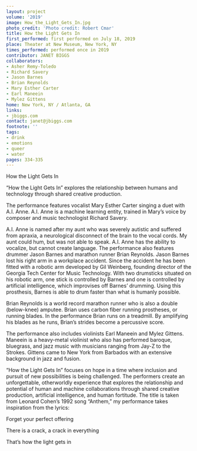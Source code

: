 ```yaml
---
layout: project
volume: '2019'
image: How_the_Light_Gets_In.jpg
photo_credit: 'Photo credit: Robert Cmar'
title: How the Light Gets In
first_performed: first performed on July 18, 2019
place: Theater at New Museum, New York, NY
times_performed: performed once in 2019
contributor: JANET BIGGS
collaborators:
- Asher Remy-Toledo
- Richard Savery
- Jason Barnes
- Brian Reynolds
- Mary Esther Carter
- Earl Maneein
- Mylez Gittens
home: New York, NY / Atlanta, GA
links:
- jbiggs.com
contact: janet@jbiggs.com
footnote: ''
tags:
- drink
- emotions
- queer
- water
pages: 334-335
---
```



How the Light Gets In

“How the Light Gets In” explores the relationship between humans and technology through shared creative production.

The performance features vocalist Mary Esther Carter singing a duet with A.I. Anne. A.I. Anne is a machine learning entity, trained in Mary’s voice by composer and music technologist Richard Savery.

A.I. Anne is named after my aunt who was severely autistic and suffered from apraxia, a neurological disconnect of the brain to the vocal cords. My aunt could hum, but was not able to speak. A.I. Anne has the ability to vocalize, but cannot create language. The performance also features drummer Jason Barnes and marathon runner Brian Reynolds. Jason Barnes lost his right arm in a workplace accident. Since the accident he has been fitted with a robotic arm developed by Gil Weinberg, founding director of the Georgia Tech Center for Music Technology. With two drumsticks situated on his robotic arm, one stick is controlled by Barnes and one is controlled by artificial intelligence, which improvises off Barnes’ drumming. Using this prosthesis, Barnes is able to drum faster than what is humanly possible.

Brian Reynolds is a world record marathon runner who is also a double (below-knee) amputee. Brian uses carbon fiber running prostheses, or running blades. In the performance Brian runs on a treadmill. By amplifying his blades as he runs, Brian’s strides become a percussive score.

The performance also includes violinists Earl Maneein and Mylez Gittens. Maneein is a heavy-metal violinist who also has performed baroque, bluegrass, and jazz music with musicians ranging from Jay-Z to the Strokes. Gittens came to New York from Barbados with an extensive background in jazz and fusion.

“How the Light Gets In” focuses on hope in a time where inclusion and pursuit of new possibilities is being challenged. The performers create an unforgettable, otherworldly experience that explores the relationship and potential of human and machine collaborations through shared creative production, artificial intelligence, and human fortitude. The title is taken from Leonard Cohen’s 1992 song “Anthem,” my performance takes inspiration from the lyrics:

Forget your perfect offering

There is a crack, a crack in everything

That’s how the light gets in
